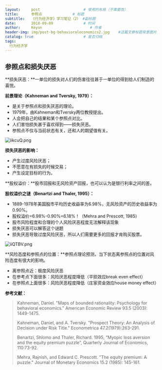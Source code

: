 ```yaml
---
layout:     post                    # 使用的布局（不需要改）
title:      参照点              # 标题 
subtitle:   《行为经济学》学习笔记（2） #副标题
date:       2018-09-09              # 时间
author:     Keyon                      # 作者
header-img: img/post-bg-behavioraleconomics2.jpg    #这篇文章标题背景图片
catalog: true                       # 是否归档
tags:
  行为经济学
---
```


## 参照点和损失厌恶
**损失厌恶：**一单位的损失对人们的伤害往往甚于一单位的得到给人们制造的喜悦。

**前景理论（Kahneman and Tversky, 1979）：**

* 是关于参照点和损失厌恶的理论。
* 1979年，由Kahneman和Tversky两位教授提出。
* 人会把自己的结果和某个参照点对比。
* 人们害怕损失甚于喜欢得到——损失厌恶。
* 参照点不仅与当前状态有关，还和人的期望值有关。

![iikcuQ.png](https://s1.ax1x.com/2018/09/09/iikcuQ.png)

**损失厌恶的影响：**

* 产生过度风险厌恶；
* 不愿意在有损失的时候交易；
* 产生设定目标的行为。

**股权溢价：**股市回报和无风险资产回报，也可以认为是银行利率之间的差。

**股权溢价之谜（Benartzi and Thaler, 1995）：**

* 1889-1978年美国股市平均历史收益率为6.98%，无风险资产的历史收益率为0.90%。
* 股权溢价=6.98%-0.90%=6.18%！（Mehra and Prescott, 1985）
* 股市风险程度和合理的个人风险厌恶程度无法解释该现象
* 损失厌恶可以解答这个谜题
* 损失厌恶导致过度风险厌恶，所以人们需要更多的回报才肯购买股票。

![iiQTBV.png](https://s1.ax1x.com/2018/09/09/iiQTBV.png)

**风险态度和参照点的位置：**参照点理论预测，当下状态离参照点的位置对风险态度有很大的影响。

* 离参照点近：极度风险厌恶
* 在参考点下面很多：风险厌恶程度降低（平损效应break even effect）
* 在参照点上面很多：风险厌恶程度降低（庄家资金效应house money effect）

**参考文献：**

> Kahneman, Daniel. "Maps of bounded rationality: Psychology for behavioral economics." American Economic Review 93.5 (2003): 1449-1475.
> 
> Kahneman, Daniel, and A. Tversky. "Prospect Theory: An Analysis of Decision under Risk Title." Econometrica 47.2(1979):263-291.
> 
> Benartzi, Shlomo and Thaler, Richard. 1995, “Myopic loss aversion and the equity premium puzzle”, Quarterly Journal of Economics, 110:73-92.
> 
> Mehra, Rajnish, and Edward C. Prescott. "The equity premium: A puzzle." Journal of Monetary Economics 15.2 (1985): 145-161.

